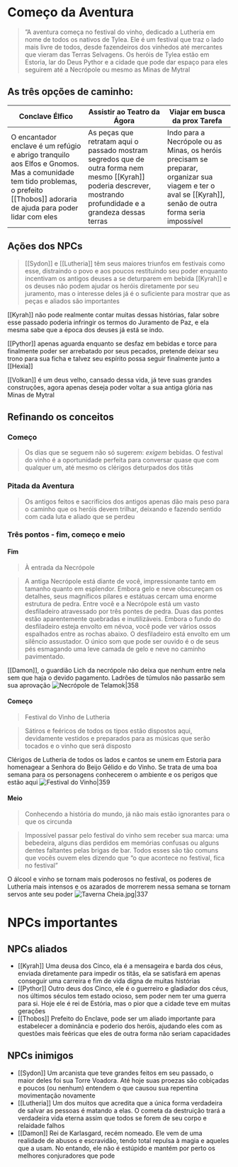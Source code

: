 # Começo da Aventura

>”A aventura começa no festival do vinho, dedicado a Lutheria em nome de todos os nativos de Tylea. Ele é um festival que traz o lado mais livre de todos, desde fazendeiros dos vinhedos até mercantes que vieram das Terras Selvagens. Os heróis de Tylea estão em Estoria, lar do Deus Pythor e a cidade que pode dar espaço para eles seguirem até a Necrópole ou mesmo as Minas de Mytral


## As três opções de caminho:

| Conclave Élfico                                                                                                                                                                 | Assistir ao Teatro da Ágora                                                                                                                                       | Viajar em busca da prox Tarefa                                                                                                                           |
| ------------------------------------------------------------------------------------------------------------------------------------------------------------------------------- | ----------------------------------------------------------------------------------------------------------------------------------------------------------------- | -------------------------------------------------------------------------------------------------------------------------------------------------------- |
| O encantador enclave é um refúgio e abrigo tranquilo aos Elfos e Gnomos. Mas a comunidade tem tido problemas, o prefeito [[Thobos]] adoraria de ajuda para poder lidar com eles | As peças que retratam aqui o passado mostram segredos que de outra forma nem mesmo [[Kyrah]] poderia descrever, mostrando profundidade e a grandeza dessas terras | Indo para a Necrópole ou as Minas, os heróis precisam se preparar, organizar sua viagem e ter o aval se [[Kyrah]], senão de outra forma seria impossível |


## Ações dos NPCs

>[[Sydon]] e [[Lutheria]] têm seus maiores triunfos em festivais como esse, distraindo o povo e aos poucos restituindo seu poder enquanto incentivam os antigos deuses a se deturparem em bebida
>[[Kyrah]] e os deuses não podem ajudar os heróis diretamente por seu juramento, mas o interesse deles já é o suficiente para mostrar que as peças e aliados são importantes

[[Kyrah]] não pode realmente contar muitas dessas histórias, falar sobre esse passado poderia infringir os termos do Juramento de Paz, e ela mesma sabe que a época dos deuses já está se indo.

[[Pythor]] apenas aguarda enquanto se desfaz em bebidas e torce para finalmente poder ser arrebatado por seus pecados, pretende deixar seu trono para sua ficha e talvez seu espírito possa seguir finalmente junto a [[Hexia]]

[[Volkan]] é um deus velho, cansado dessa vida, já teve suas grandes construções, agora apenas deseja poder voltar a sua antiga glória nas Minas de Mytral


## Refinando os conceitos
### Começo

>Os dias que se seguem não só sugerem: *exigem* bebidas. O festival do vinho é a oportunidade perfeita para conversar quase que com qualquer um, até mesmo os clérigos deturpados dos titãs

### Pitada da Aventura

>Os antigos feitos e sacrifícios dos antigos apenas dão mais peso para o caminho que os heróis devem trilhar, deixando e fazendo sentido com cada luta e aliado que se perdeu

### Três pontos - fim, começo e meio
#### Fim
>À entrada da Necrópole

>A antiga Necrópole está diante de você, impressionante tanto em tamanho quanto em esplendor. Embora gelo e neve obscureçam os detalhes, seus magníficos pilares e estátuas cercam uma enorme estrutura de pedra. Entre você e a Necrópole está um vasto desfiladeiro atravessado por três pontes de pedra. Duas das pontes estão aparentemente quebradas e inutilizáveis. Embora o fundo do desfiladeiro esteja envolto em névoa, você pode ver vários ossos espalhados entre as rochas abaixo. O desfiladeiro está envolto em um silêncio assustador. O único som que pode ser ouvido é o de seus pés esmagando uma leve camada de gelo e neve no caminho pavimentado.

[[Damon]], o guardião Lich da necrópole não deixa que nenhum entre nela sem que haja o devido pagamento. Ladrões de túmulos não passarão sem sua aprovação
![Necrópole de Telamok|358](https://i.pinimg.com/564x/48/fc/7f/48fc7f35e5e584f11cc9cb8243f58726.jpg)


#### Começo
>Festival do Vinho de Lutheria

>Sátiros e feéricos de todos os tipos estão dispostos aqui, devidamente vestidos e preparados para as músicas que serão tocados e o vinho que será disposto

Clérigos de Lutheria de todos os lados e cantos se unem em Estoria para homenagear a Senhora do Beijo Gélido e do Vinho. Se trata de uma boa semana para os personagens conhecerem o ambiente e os perigos que estão aqui
![Festival do Vinho|359](https://i.pinimg.com/736x/d6/17/9a/d6179aaf83f7ec0b830d2741f4b1775f.jpg)


#### Meio
>Conhecendo a história do mundo, já não mais estão ignorantes para o que os circunda

>Impossível passar pelo festival do vinho sem receber sua marca: uma bebedeira, alguns dias perdidos em memórias confusas ou alguns dentes faltantes pelas brigas de bar. Todos esses são tão comuns que vocês ouvem eles dizendo que “o que acontece no festival, fica no festival”

O álcool e vinho se tornam mais poderosos no festival, os poderes de Lutheria mais intensos e os azarados de morrerem nessa semana se tornam servos ante seu poder
![Taverna Cheia.jpg|337](https://i.pinimg.com/564x/f8/7c/6c/f87c6c937830b05c87cc1dbd3b114ba4.jpg)

# NPCs importantes

## NPCs aliados
- [[Kyrah]]
	Uma deusa dos Cinco, ela é a mensageira e barda dos céus, enviada diretamente para impedir os titãs, ela se satisfará em apenas conseguir uma carreira e fim de vida digna de muitas histórias
- [[Pythor]]
	Outro deus dos Cinco, ele é o guerreiro e gladiador dos céus, nos últimos séculos tem estado ocioso, sem poder nem ter uma guerra para si. Hoje ele é rei de Estória, mas o pior que a cidade teve em muitas gerações
- [[Thobos]]
	Prefeito do Enclave, pode ser um aliado importante para estabelecer a dominância e poderio dos heróis, ajudando eles com as questões mais feéricas que eles de outra forma não seriam capacidades

## NPCs inimigos

- [[Sydon]]
	Um arcanista que teve grandes feitos em seu passado, o maior deles foi sua Torre Voadora. Até hoje suas proezas são cobiçadas e poucos (ou nenhum) entendem o que causou sua repentina movimentação novamente
- [[Lutheria]]
	Um dos muitos que acredita que a única forma verdadeira de salvar as pessoas é matando a elas. O cometa da destruição trará a verdadeira vida eterna assim que todos se forem de seu corpo e relaidade falhos
- [[Damon]]
	Rei de Karlasgard, recém nomeado. Ele vem de uma realidade de abusos e escravidão, tendo total repulsa à magia e aqueles que a usam. No entando, ele não é estúpido e mantém por perto os melhores conjuradores que pode
